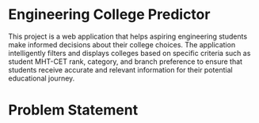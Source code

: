 # Engineering College Predictor

This project is a web application that helps aspiring engineering students make informed decisions about their college choices. The application intelligently filters and displays colleges based on specific criteria such as student MHT-CET rank, category, and branch preference to ensure that students receive accurate and relevant information for their potential educational journey.

# Problem Statement
